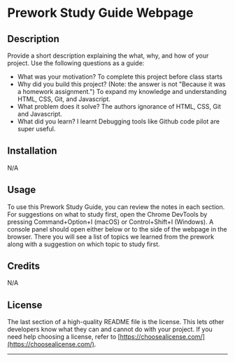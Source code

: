 # Prework Study Guide Webpage

## Description

Provide a short description explaining the what, why, and how of your project. Use the following questions as a guide:

- What was your motivation? To complete this project before class starts
- Why did you build this project? (Note: the answer is not "Because it was a homework assignment.") To expand my knowledge and understanding HTML, CSS, Git, and Javascript.
- What problem does it solve? The authors ignorance of HTML, CSS, Git and Javascript.
- What did you learn? I learnt Debugging tools like Github code pilot are super useful.

## Installation

N/A

## Usage

To use this Prework Study Guide, you can review the notes in each section. For suggestions on what to study first, open the Chrome DevTools by pressing Command+Option+I (macOS) or Control+Shift+I (Windows). A console panel should open either below or to the side of the webpage in the browser. There you will see a list of topics we learned from the prework along with a suggestion on which topic to study first.

## Credits

N/A

## License

The last section of a high-quality README file is the license. This lets other developers know what they can and cannot do with your project. If you need help choosing a license, refer to [https://choosealicense.com/](https://choosealicense.com/).

---